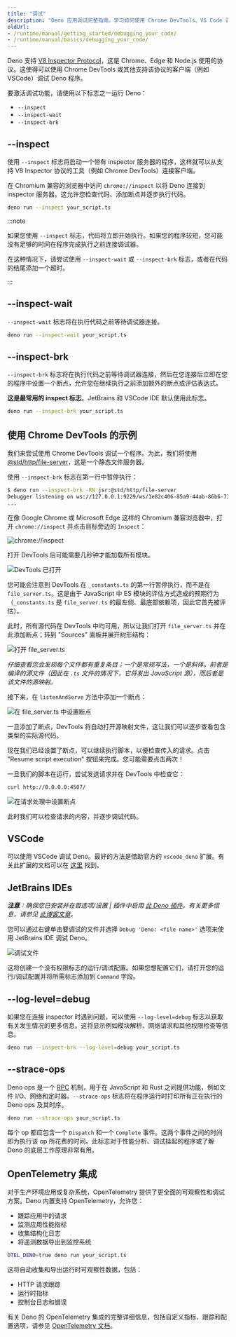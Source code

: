 ```yaml
---
title: "调试"
description: "Deno 应用调试完整指南。学习如何使用 Chrome DevTools、VS Code 调试器及其他调试技巧来调试 Deno 中的 TypeScript/JavaScript 代码。"
oldUrl:
- /runtime/manual/getting_started/debugging_your_code/
- /runtime/manual/basics/debugging_your_code/
---
```


Deno 支持 [V8 Inspector Protocol](https://v8.dev/docs/inspector)，这是 Chrome、Edge 和 Node.js 使用的协议。这使得可以使用 Chrome DevTools 或其他支持该协议的客户端（例如 VSCode）调试 Deno 程序。

要激活调试功能，请使用以下标志之一运行 Deno：

- `--inspect`
- `--inspect-wait`
- `--inspect-brk`

## --inspect

使用 `--inspect` 标志将启动一个带有 inspector 服务器的程序，这样就可以从支持 V8 Inspector 协议的工具（例如 Chrome DevTools）连接客户端。

在 Chromium 兼容的浏览器中访问 `chrome://inspect` 以将 Deno 连接到 inspector 服务器。这允许您检查代码、添加断点并逐步执行代码。

```sh
deno run --inspect your_script.ts
```

:::note

如果您使用 `--inspect` 标志，代码将立即开始执行。如果您的程序较短，您可能没有足够的时间在程序完成执行之前连接调试器。

在这种情况下，请尝试使用 `--inspect-wait` 或 `--inspect-brk` 标志，或者在代码的结尾添加一个超时。

:::

## --inspect-wait

`--inspect-wait` 标志将在执行代码之前等待调试器连接。

```sh
deno run --inspect-wait your_script.ts
```

## --inspect-brk

`--inspect-brk` 标志将在执行代码之前等待调试器连接，然后在您连接后立即在您的程序中设置一个断点，允许您在继续执行之前添加额外的断点或评估表达式。

**这是最常用的 inspect 标志**。JetBrains 和 VSCode IDE 默认使用此标志。

```sh
deno run --inspect-brk your_script.ts
```

## 使用 Chrome DevTools 的示例

我们来尝试使用 Chrome DevTools 调试一个程序。为此，我们将使用 [@std/http/file-server](https://jsr.io/@std/http#file-server)，这是一个静态文件服务器。

使用 `--inspect-brk` 标志在第一行中暂停执行：

```sh
$ deno run --inspect-brk -RN jsr:@std/http/file-server
Debugger listening on ws://127.0.0.1:9229/ws/1e82c406-85a9-44ab-86b6-7341583480b1
...
```

在像 Google Chrome 或 Microsoft Edge 这样的 Chromium 兼容浏览器中，打开 `chrome://inspect` 并点击目标旁边的 `Inspect`：

![chrome://inspect](./images/debugger1.png)

打开 DevTools 后可能需要几秒钟才能加载所有模块。

![DevTools 已打开](./images/debugger2.jpg)

您可能会注意到 DevTools 在 `_constants.ts` 的第一行暂停执行，而不是在 `file_server.ts`。这是由于 JavaScript 中 ES 模块的评估方式造成的预期行为（`_constants.ts` 是 `file_server.ts` 的最左侧、最底部依赖项，因此它首先被评估）。

此时，所有源代码在 DevTools 中均可用，所以让我们打开 `file_server.ts` 并在此添加断点；转到 "Sources" 面板并展开树形结构：

![打开 file_server.ts](./images/debugger3.jpg)

_仔细查看您会发现每个文件都有重复条目；一个是常规写法，一个是斜体。前者是编译的源文件（因此在 `.ts` 文件的情况下，它将发出 JavaScript 源），而后者是该文件的源映射。_

接下来，在 `listenAndServe` 方法中添加一个断点：

![在 file_server.ts 中设置断点](./images/debugger4.jpg)

一旦添加了断点，DevTools 将自动打开源映射文件，这让我们可以逐步查看包含类型的实际源代码。

现在我们已经设置了断点，可以继续执行脚本，以便检查传入的请求。点击 "Resume script execution" 按钮来完成。您可能需要点击两次！

一旦我们的脚本在运行，尝试发送请求并在 DevTools 中检查它：

```sh
curl http://0.0.0.0:4507/
```

![在请求处理中设置断点](./images/debugger5.jpg)

此时我们可以检查请求的内容，并逐步调试代码。

## VSCode

可以使用 VSCode 调试 Deno。最好的方法是借助官方的 `vscode_deno` 扩展。有关此扩展的文档可以在 [这里](/runtime/reference/vscode#using-the-debugger) 找到。

## JetBrains IDEs

_**注意**：确保您已安装并在首选项/设置 | 插件中启用 [此 Deno 插件](https://plugins.jetbrains.com/plugin/14382-deno)。有关更多信息，请参见 [此博客文章](https://blog.jetbrains.com/webstorm/2020/06/deno-support-in-jetbrains-ides/)。_

您可以通过右键单击要调试的文件并选择 `Debug 'Deno: <file name>'` 选项来使用 JetBrains IDE 调试 Deno。

![调试文件](./images/jb-ide-debug.png)

这将创建一个没有权限标志的运行/调试配置。如果您想配置它们，请打开您的运行/调试配置并将所需标志添加到 `Command` 字段。

## --log-level=debug

如果您在连接 inspector 时遇到问题，可以使用 `--log-level=debug` 标志以获取有关发生情况的更多信息。这将显示例如模块解析、网络请求和其他权限检查等信息。

```sh
deno run --inspect-brk --log-level=debug your_script.ts
```

## --strace-ops

Deno ops 是一个 [RPC](https://en.wikipedia.org/wiki/Remote_procedure_call) 机制，用于在 JavaScript 和 Rust 之间提供功能，例如文件 I/O、网络和定时器。`--strace-ops` 标志将在程序运行时打印所有正在执行的 Deno ops 及其时序。

```sh
deno run --strace-ops your_script.ts
```

每个 op 都应包含一个 `Dispatch` 和一个 `Complete` 事件。这两个事件之间的时间即为执行该 op 所花费的时间。此标志对于性能分析、调试挂起的程序或了解 Deno 的底层工作原理非常有用。

## OpenTelemetry 集成

对于生产环境应用或复杂系统，OpenTelemetry 提供了更全面的可观察性和调试方案。Deno 内置支持 OpenTelemetry，允许您：

- 跟踪应用中的请求
- 监测应用性能指标
- 收集结构化日志
- 将遥测数据导出到监控系统

```sh
OTEL_DENO=true deno run your_script.ts
```

这将自动收集和导出运行时可观察性数据，包括：

- HTTP 请求跟踪
- 运行时指标
- 控制台日志和错误

有关 Deno 的 OpenTelemetry 集成的完整详细信息，包括自定义指标、跟踪和配置选项，请参见 [OpenTelemetry 文档](/runtime/fundamentals/open_telemetry)。